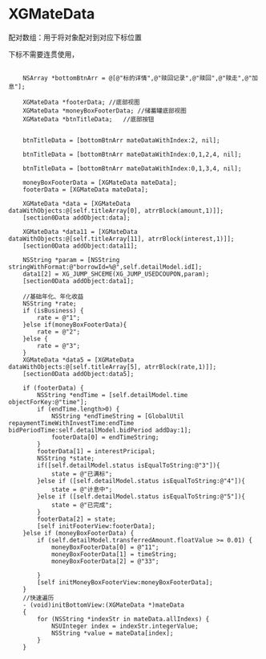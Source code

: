 # XGMateData
配对数组：用于将对象配对到对应下标位置

下标不需要连贯使用，

<pre><code>
    NSArray *bottomBtnArr = @[@"标的详情",@"赎回记录",@"赎回",@"赎走",@"加息"];
 
    XGMateData *footerData; //底部视图
    XGMateData *moneyBoxFooterData; //储蓄罐底部视图
    XGMateData *btnTitleData;   //底部按钮
    

    btnTitleData = [bottomBtnArr mateDataWithIndex:2, nil];

    btnTitleData = [bottomBtnArr mateDataWithIndex:0,1,2,4, nil];

    btnTitleData = [bottomBtnArr mateDataWithIndex:0,1,3,4, nil];

    moneyBoxFooterData = [XGMateData mateData];
    footerData = [XGMateData mateData];
    
    XGMateData *data = [XGMateData dataWithObjects:@[self.titleArray[0], atrrBlock(amount,1)]];
    [section0Data addObject:data];
    
    XGMateData *data11 = [XGMateData dataWithObjects:@[self.titleArray[11], atrrBlock(interest,1)]];
    [section0Data addObject:data11];
   
    NSString *param = [NSString stringWithFormat:@"borrowId=%@",self.detailModel.idI];
    data1[2] = XG_JUMP_SHCEME(XG_JUMP_USEDCOUPON,param);
    [section0Data addObject:data1];
    
    //基础年化、年化收益
    NSString *rate;
    if (isBusiness) {
        rate = @"1";
    }else if(moneyBoxFooterData){
        rate = @"2";
    }else {
        rate = @"3";
    }
    XGMateData *data5 = [XGMateData dataWithObjects:@[self.titleArray[5], atrrBlock(rate,1)]];
    [section0Data addObject:data5];
    
    if (footerData) {
        NSString *endTime = [self.detailModel.time objectForKey:@"time"];
        if (endTime.length>0) {
            NSString *endTimeString = [GlobalUtil repaymentTimeWithInvestTime:endTime bidPeriodTime:self.detailModel.bidPeriod addDay:1];
            footerData[0] = endTimeString;
        }
        footerData[1] = interestPricipal;
        NSString *state;
        if([self.detailModel.status isEqualToString:@"3"]){
            state = @"已满标";
        }else if ([self.detailModel.status isEqualToString:@"4"]){
            state = @"计息中";
        }else if ([self.detailModel.status isEqualToString:@"5"]){
            state = @"已完成";
        }
        footerData[2] = state;
        [self initFooterView:footerData];
    }else if (moneyBoxFooterData) {
        if (self.detailModel.transferredAmount.floatValue >= 0.01) {
            moneyBoxFooterData[0] = @"11";
            moneyBoxFooterData[1] = timeString;
            moneyBoxFooterData[2] = @"33";
            
        }
        [self initMoneyBoxFooterView:moneyBoxFooterData];
    }
    //快速遍历
    - (void)initBottomView:(XGMateData *)mateData
    {
        for (NSString *indexStr in mateData.allIndexs) {
            NSUInteger index = indexStr.integerValue;
            NSString *value = mateData[index];
        }
    }
   </code></pre>

